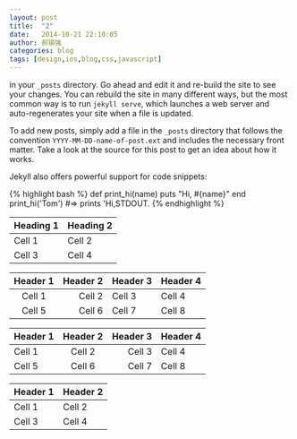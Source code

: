 ```yaml
---
layout: post
title:  "2"
date:   2014-10-21 22:10:05
author: 郝锡强
categories: blog
tags: [design,ios,blog,css,javascript]
---
```

in your `_posts` directory. Go ahead and edit it and re-build the site to see your changes. You can rebuild the site in many different ways, but the most common way is to run `jekyll serve`, which launches a web server and auto-regenerates your site when a file is updated.

To add new posts, simply add a file in the `_posts` directory that follows the convention `YYYY-MM-DD-name-of-post.ext` and includes the necessary front matter. Take a look at the source for this post to get an idea about how it works.
<!-- more -->
Jekyll also offers powerful support for code snippets:

{% highlight bash %}
def print_hi(name)
  puts "Hi, #{name}"
end
print_hi('Tom')
#=> prints 'Hi,STDOUT.
{% endhighlight %}


| Heading 1 | Heading 2
| --------- | ---------
| Cell 1    | Cell 2
| Cell 3    | Cell 4

| Header 1 | Header 2 | Header 3 | Header 4 |
| :------: | -------: | :------- | -------- |
| Cell 1   | Cell 2   | Cell 3   | Cell 4   |
| Cell 5   | Cell 6   | Cell 7   | Cell 8   |


Header 1|Header 2|Header 3|Header 4
:-------|:------:|-------:|--------
Cell 1  |Cell 2  |Cell 3  |Cell 4
Cell 5  |Cell 6  |Cell 7  |Cell 8


Header 1 | Header 2
-------- | --------
Cell 1   | Cell 2
Cell 3   | Cell 4